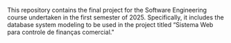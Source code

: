 This repository contains the final project for the Software Engineering course undertaken in the first semester of 2025. 
Specifically, it includes the database system modeling to be used in the project titled “Sistema Web para controle de finanças comercial."

